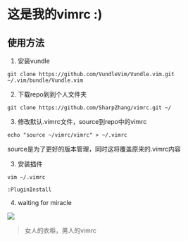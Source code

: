# 这是我的vimrc :)

## 使用方法
1. 安装vundle
```
git clone https://github.com/VundleVim/Vundle.vim.git ~/.vim/bundle/Vundle.vim
```
2. 下载repo到到个人文件夹
```
git clone https://github.com/SharpZhang/vimrc.git ~/
```
3. 修改默认.vimrc文件，source到repo中的vimrc
```
echo "source ~/vimrc/vimrc" > ~/.vimrc
```
source是为了更好的版本管理，同时这将覆盖原来的.vimrc内容

3. 安装插件
```
vim ~/.vimrc

:PluginInstall
```
4. waiting for miracle

![](http://upload-images.jianshu.io/upload_images/1955814-45c24f2a561c1e9e.jpg?imageMogr2/auto-orient/strip%7CimageView2/2/w/1240)

> 女人的衣柜，男人的vimrc
